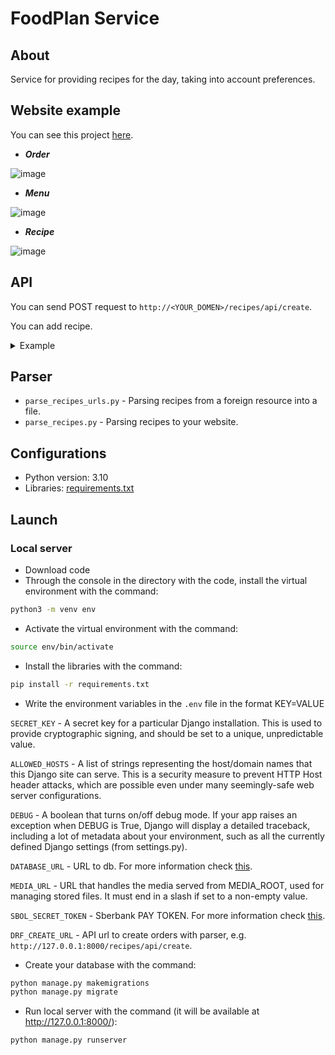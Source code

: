 # FoodPlan Service

## About

Service for providing recipes for the day, taking into account preferences.

## Website example

You can see this project [here]().

* ___Order___

![image](https://user-images.githubusercontent.com/93794917/195024418-fcc0cf36-87c5-4747-95d2-f6c5380c63e1.png)

* ___Menu___

![image](https://user-images.githubusercontent.com/93794917/195024504-6b7ed81e-9612-4d3a-b78d-6f0e47f4b15d.png)

* ___Recipe___

![image](https://user-images.githubusercontent.com/93794917/195024661-854d4361-1a83-4dbc-826b-a5941a305f54.png)


## API

You can send POST request to `http://<YOUR_DOMEN>/recipes/api/create`.

You can add recipe.

<details>
  <summary>Example</summary>

#### Request
`http://127.0.0.1:8000/recipes/api/create`

```json
{
    "title": "Соленая вода",
    "period": [{"period": "Обед"}, {"period": "Ужин"}],
    "image": "https://get.wallhere.com/photo/1920x1200-px-building-city-cityscape-Gold-Coast-1270905.jpg",
    "recipe": "1 шаг.<br>Высыпать соль в воду.<br>2 шаг.<br>Размешать соль в воде",
    "new_year_tag": "False",
    "calories": 1,
    "portions": 2,
    "food_category": "Classic",
    "recipe_ingredient": [
        {"ingredient": "Water",
         "amount": 10, "weight_type": "л"},
        {"ingredient": "Соль",
         "amount": 5, "weight_type": "ст.ложек"}
    ]
}
```
</details>

## Parser

* `parse_recipes_urls.py` - Parsing recipes from a foreign resource into a file.
* `parse_recipes.py` - Parsing recipes to your website.

## Configurations

* Python version: 3.10
* Libraries: [requirements.txt]()

## Launch

### Local server

- Download code
- Through the console in the directory with the code, install the virtual environment with the command:
```bash
python3 -m venv env
```

- Activate the virtual environment with the command:
```bash
source env/bin/activate
```

- Install the libraries with the command:
```bash
pip install -r requirements.txt
```

- Write the environment variables in the `.env` file in the format KEY=VALUE

`SECRET_KEY` - A secret key for a particular Django installation. This is used to provide cryptographic signing, and should be set to a unique, unpredictable value.

`ALLOWED_HOSTS` - A list of strings representing the host/domain names that this Django site can serve. This is a security measure to prevent HTTP Host header attacks, which are possible even under many seemingly-safe web server configurations.

`DEBUG` - A boolean that turns on/off debug mode. If your app raises an exception when DEBUG is True, Django will display a detailed traceback, including a lot of metadata about your environment, such as all the currently defined Django settings (from settings.py).

`DATABASE_URL` - URL to db. For more information check [this](https://github.com/jazzband/dj-database-url).

`MEDIA_URL` - URL that handles the media served from MEDIA_ROOT, used for managing stored files. It must end in a slash if set to a non-empty value.

`SBOL_SECRET_TOKEN` - Sberbank PAY TOKEN. For more information check [this](https://securepayments.sberbank.ru/wiki/doku.php/integration:paybutton:start).

`DRF_CREATE_URL` - API url to create orders with parser, e.g. `http://127.0.0.1:8000/recipes/api/create`.

- Create your database with the command:
```bash
python manage.py makemigrations
python manage.py migrate
```

- Run local server with the command (it will be available at http://127.0.0.1:8000/):
```bash
python manage.py runserver
```
